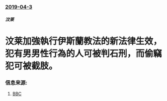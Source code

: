 ### [2019-04-3](/news/2019/04/3/index.md)

##### 汶莱
# 汶莱加強執行伊斯蘭教法的新法律生效，犯有男男性行為的人可被判石刑，而偷竊犯可被截肢。 




### 信息来源:

1. [BBC](https://www.bbc.com/news/world-asia-47769964)
